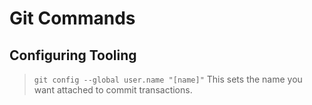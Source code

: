 # Git Commands

## Configuring Tooling
> `git config --global user.name "[name]"`
This sets the name you want attached to commit transactions.

